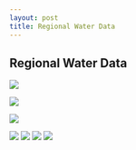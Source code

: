```yaml
---
layout: post
title: Regional Water Data
---
```


## Regional Water Data

![](http://waterdata.usgs.gov/nwisweb/graph?agency_cd=USGS&site_no=08178700&parm_cd=00060&period=90)



![](http://waterdata.usgs.gov/nwisweb/graph?agency_cd=USGS&site_no=08168500&parm_cd=00060&period=90)

![](http://waterdata.usgs.gov/nwisweb/graph?agency_cd=USGS&site_no=08167700&parm_cd=00062&period=90)

![](http://waterdata.usgs.gov/nwisweb/graph?agency_cd=USGS&site_no=08167500&parm_cd=00060&period=90)
![](http://waterdata.usgs.gov/nwisweb/graph?agency_cd=USGS&site_no=08167800&parm_cd=00060&period=90)
![](http://waterdata.usgs.gov/nwisweb/graph?agency_cd=USGS&site_no=08171400&parm_cd=00060&period=90)
![](http://waterdata.usgs.gov/nwisweb/graph?agency_cd=USGS&site_no=08172000&parm_cd=00060&period=90)
